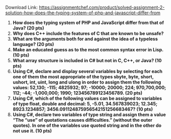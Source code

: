 Download Link: https://assignmentchef.com/product/solved-assignment-2-solution-how-does-the-typing-system-of-php-and-javascript-differ-from
<br>
<strong> </strong>

<strong> </strong>

<strong> </strong>

<ol>

 <li><strong> How does the typing system of PHP and JavaScript differ from that of Java? (20 pts)</strong></li>

 <li><strong> Why does C++ include the features of C that are known to be unsafe? </strong></li>

 <li><strong> What are the arguments both for and against the idea of a typeless language? (20 pts)</strong></li>

 <li><strong> Make an educated guess as to the most common syntax error in Lisp. (10 pts)</strong></li>

 <li><strong> What array structure is included in C# but not in C, C++, or Java? (10 pts)</strong></li>

 <li><strong> Using C#, declare and display several variables by selecting for each one of them the most appropriate of the types sbyte, byte, short, ushort, int, uint, long and ulong in order to assign them the following values: 52,130; -115; 4825932; 97; -10000; 20000; 224; 970,700,000; 112; -44; -1,000,000; 1990; 123456789123456789. (20 pts)</strong></li>

 <li><strong> Using C#, which of the following values can be assigned to variables of type float, double and decimal: 5, -5.01, 34.567839023; 12.345; 8923.1234857; 3456.091124875956542151256683467? (10 pts)</strong></li>

 <li><strong> Using C#, declare two variables of type string and assign them a value “The “use” of quotations causes difficulties.” (without the outer quotes). In one of the variables use quoted string and in the other do not use it. (10 pts)</strong></li>

</ol>